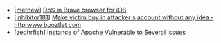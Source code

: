 * [[metnew](https://hackerone.com/metnew)] [DoS in Brave browser for iOS](https://hackerone.com/reports/357665)
* [[inhibitor181](https://hackerone.com/inhibitor181)] [Make victim buy in attacker s account without any idea - http  www booztlet com ](https://hackerone.com/reports/167731)
* [[zephrfish](https://hackerone.com/zephrfish)] [Instance of Apache Vulnerable to Several Issues](https://hackerone.com/reports/166871)
